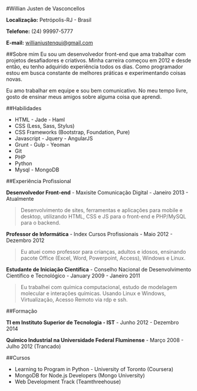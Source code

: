 #Willian Justen de Vasconcellos

**Localização:** Petrópolis-RJ - Brasil

**Telefone:** (24) 99997-5777

**E-mail:** willianjustenqui@gmail.com


##Sobre mim
Eu sou um desenvolvedor front-end que ama trabalhar com projetos desafiadores e criativos. Minha carreira começou em 2012 e desde então, eu tenho adquirido experiência todos os dias. Como programador estou em busca constante de melhores práticas e experimentando coisas novas.

Eu amo trabalhar em equipe e sou bem comunicativo. No meu tempo livre, gosto de ensinar meus amigos sobre alguma coisa que aprendi.

##Habilidades

* HTML - Jade - Haml
* CSS (Less, Sass, Stylus)
* CSS Frameworks (Bootstrap, Foundation, Pure)
* Javascript - Jquery - AngularJS
* Grunt - Gulp - Yeoman
* Git
* PHP 
* Python
* Mysql - MongoDB

##Experiência Profissional

**Desenvolvedor Front-end** - Maxisite Comunicação Digital - Janeiro 2013 - Atualmente

> Desenvolvimento de sites, ferramentas e aplicações para mobile e desktop, utilizando HTML, CSS e JS para o front-end e PHP/MySQL para o backend.

**Professor de Informática** - Index Cursos Profissionais - Maio 2012 - Dezembro 2012

> Eu atuei como professor para crianças, adultos e idosos, ensinando pacote Office (Excel, Word, Powerpoint, Access), Windows e Linux.

**Estudante de Iniciação Científica** - Conselho Nacional de Desenvolvimento Científico e Tecnológico - January 2009 - Janeiro 2011 

> Eu trabalhei com química computacional, estudo de modelagem molecular e interações químicas. Usando Linux e Windows, Virtualização, Acesso Remoto via rdp e ssh.


##Formação

**TI em Instituto Superior de Tecnologia - IST** - Junho 2012 - Dezembro 2014

**Químico Industrial na Universidade Federal Fluminense** - Março 2008 - Julho 2012 (Trancado)


##Cursos

* Learning to Program in Python - University of Toronto (Coursera)
* MongoDB for Node.js Developers (Mongo University)
* Web Development Track (Teamthreehouse)








